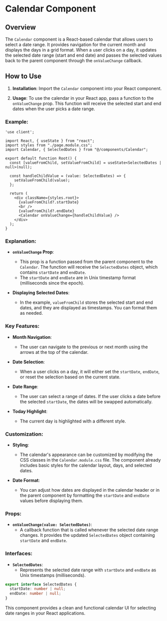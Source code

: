 # Calendar Component

## Overview

The `Calendar` component is a React-based calendar that allows users to select a date range. It provides navigation for the current month and displays the days in a grid format. When a user clicks on a day, it updates the selected date range (start and end date) and passes the selected values back to the parent component through the `onValueChange` callback.

## How to Use

1. **Installation**: Import the `Calendar` component into your React component.

2. **Usage**: To use the calendar in your React app, pass a function to the `onValueChange` prop. This function will receive the selected start and end dates when the user picks a date range.

### Example:

```tsx
'use client';

import React, { useState } from "react";
import styles from "./page.module.css";
import Calendar, { SelectedDates } from "@/components/Calendar";

export default function Root() {
  const [valueFromChild, setValueFromChild] = useState<SelectedDates | null>(null);
  
  const handleChildValue = (value: SelectedDates) => {
    setValueFromChild(value);
  };
  
  return (
    <div className={styles.root}>
      {valueFromChild?.startDate}
      <br />
      {valueFromChild?.endDate}
      <Calendar onValueChange={handleChildValue} />
    </div>
  );
}
```

### Explanation:

- **`onValueChange` Prop**: 
  - This prop is a function passed from the parent component to the `Calendar`. The function will receive the `SelectedDates` object, which contains `startDate` and `endDate`.
  - The `startDate` and `endDate` are in Unix timestamp format (milliseconds since the epoch).

- **Displaying Selected Dates**: 
  - In the example, `valueFromChild` stores the selected start and end dates, and they are displayed as timestamps. You can format them as needed.

### Key Features:

- **Month Navigation**: 
  - The user can navigate to the previous or next month using the arrows at the top of the calendar.

- **Date Selection**: 
  - When a user clicks on a day, it will either set the `startDate`, `endDate`, or reset the selection based on the current state.

- **Date Range**: 
  - The user can select a range of dates. If the user clicks a date before the selected `startDate`, the dates will be swapped automatically.

- **Today Highlight**: 
  - The current day is highlighted with a different style.

### Customization:

- **Styling**: 
  - The calendar's appearance can be customized by modifying the CSS classes in the `Calendar.module.css` file. The component already includes basic styles for the calendar layout, days, and selected dates.

- **Date Format**: 
  - You can adjust how dates are displayed in the calendar header or in the parent component by formatting the `startDate` and `endDate` values before displaying them.

### Props:

- **`onValueChange(value: SelectedDates)`**: 
  - A callback function that is called whenever the selected date range changes. It provides the updated `SelectedDates` object containing `startDate` and `endDate`.

### Interfaces:

- **`SelectedDates`**: 
  - Represents the selected date range with `startDate` and `endDate` as Unix timestamps (milliseconds).
  
```ts
export interface SelectedDates {
  startDate: number | null;
  endDate: number | null;
}
```

This component provides a clean and functional calendar UI for selecting date ranges in your React applications.